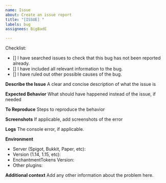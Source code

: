 ```yaml
---
name: Issue
about: Create an issue report
title: "[ISSUE] "
labels: bug
assignees: BigBadE

---
```


Checklist:

- [] I have searched issues to check that this bug has not been reported already.
- [] I have included all relevant information to the bug.
- [] I have ruled out other possible causes of the bug.

**Describe the Issue**
A clear and concise description of what the issue is

**Expected Behavior**
What should have happened instead of the issue, if needed

**To Reproduce**
Steps to reproduce the behavior

**Screenshots**
If applicable, add screenshots of the error

**Logs**
The console error, if applicable.

**Environment**
 - Server (Spigot, Bukkit, Paper, etc):
 - Version (1.14, 1.15, etc):
 - EnchantmentTokens Version:
 - Other plugins: 

**Additional context**
Add any other information about the problem here.
